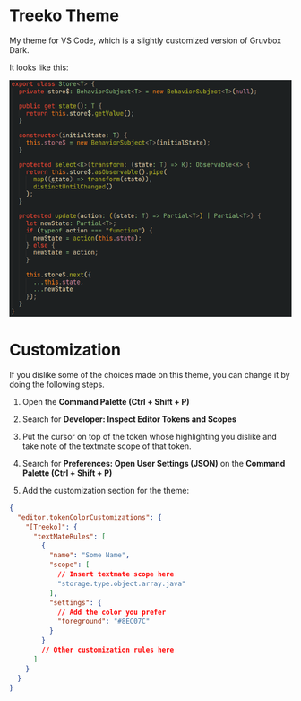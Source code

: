 
# Treeko Theme

My theme for VS Code, which is a slightly customized version of Gruvbox Dark.


It looks like this:

![Treeko Theme Sample](sample/treeko-sample.png)


# Customization

If you dislike some of the choices made on this theme, you can change it by doing the following steps.

1. Open the **Command Palette (Ctrl + Shift + P)**

2. Search for **Developer: Inspect Editor Tokens and Scopes**

3. Put the cursor on top of the token whose highlighting you dislike and take note of the textmate scope of that token.

4. Search for **Preferences: Open User Settings (JSON)** on the **Command Palette (Ctrl + Shift + P)**

5. Add the customization section for the theme:

```JSON
{
  "editor.tokenColorCustomizations": {
    "[Treeko]": {
      "textMateRules": [
        {
          "name": "Some Name",
          "scope": [
            // Insert textmate scope here
            "storage.type.object.array.java" 
          ],
          "settings": {
            // Add the color you prefer
            "foreground": "#8EC07C"
          }
        }
        // Other customization rules here
      ]
    }
  }
}
```